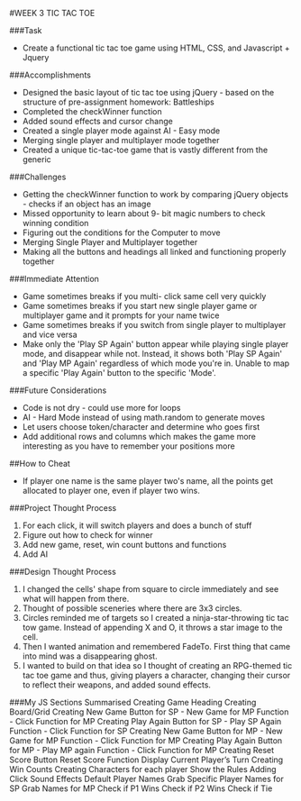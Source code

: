#WEEK 3 TIC TAC TOE

###Task
* Create a functional tic tac toe game using HTML, CSS, and Javascript + Jquery

###Accomplishments
* Designed the basic layout of tic tac toe using jQuery - based on the structure of pre-assignment homework: Battleships
* Completed the checkWinner function
* Added sound effects and cursor change
* Created a single player mode against AI -  Easy mode
* Merging single player and multiplayer mode together
* Created a unique tic-tac-toe game that is vastly different from the generic

###Challenges
* Getting the checkWinner function to work by comparing jQuery objects -  checks if an object has an image
* Missed opportunity to learn about 9- bit magic numbers to check winning condition
* Figuring out the conditions for the Computer to move
* Merging Single Player and Multiplayer together
* Making all the buttons and headings all linked and functioning properly together

###Immediate Attention
* Game sometimes breaks if you multi- click same cell very quickly
* Game sometimes breaks if you start new single player game or multiplayer game and it prompts for your name twice
* Game sometimes breaks if you switch from single player to multiplayer and vice versa
* Make only the 'Play SP Again' button appear while playing single player mode, and disappear while not. Instead, it shows both 'Play SP Again' and 'Play MP Again' regardless of which mode you're in. Unable to map a specific 'Play Again' button to the specific 'Mode'.

###Future Considerations
* Code is not dry -  could use more for loops
* AI -  Hard Mode instead of using math.random to generate moves
* Let users choose token/character and determine who goes first
* Add additional rows and columns which makes the game more interesting as you have to remember your positions more

##How to Cheat
* If player one name is the same player two's name, all the points get allocated to player one, even if player two wins.

###Project Thought Process
1. For each click, it will switch players and does a bunch of stuff
2. Figure out how to check for winner
3. Add new game, reset, win count buttons and functions
4. Add AI

###Design Thought Process
1. I changed the cells' shape from square to circle immediately and see what will happen from there.
2. Thought of possible sceneries where there are 3x3 circles.
3. Circles reminded me of targets so I created a ninja-star-throwing tic tac tow game. Instead of appending X and O, it throws a star image to the cell.
4. Then I wanted animation and remembered FadeTo. First thing that came into mind was a disappearing ghost.
5. I wanted to build on that idea so I thought of creating an RPG-themed tic tac toe game and thus, giving players a character, changing their cursor to reflect their weapons, and added sound effects.

###My JS Sections Summarised
Creating Game Heading
Creating Board/Grid
Creating New Game Button for SP - New Game for MP Function - Click Function for MP
Creating Play Again Button for SP - Play SP Again Function - Click Function for SP
Creating New Game Button for MP - New Game for MP Function - Click Function for MP
Creating Play Again Button for MP - Play MP again Function - Click Function for MP
Creating Reset Score Button
Reset Score Function
Display Current Player’s Turn
Creating Win Counts
Creating Characters for each player
Show the Rules
Adding Click Sound Effects
Default Player Names
Grab Specific Player Names for SP
Grab Names for MP
Check if P1 Wins
Check if P2 Wins
Check if Tie
